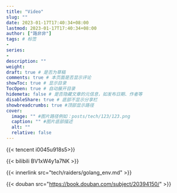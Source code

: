 ```yaml
---
title: "Video"
slug: ""
date: 2023-01-17T17:40:34+08:00
lastmod: 2023-01-17T17:40:34+08:00
author: ["路非非"]
tags: # 标签
-
series:
-
description: ""
weight:
draft: true # 是否为草稿
comments: true # 本页面是否显示评论
showToc: true # 显示目录
TocOpen: true # 自动展开目录
hidemeta: false # 是否隐藏文章的元信息，如发布日期、作者等
disableShare: true # 底部不显示分享栏
showbreadcrumbs: true #顶部显示路径
cover:
  image: "" #图片路径例如：posts/tech/123/123.png
  caption: "" #图片底部描述
  alt: ""
  relative: false
---
```


{{< tencent i0045u918s5>}}

{{< bilibili BV1xW4y1a7NK >}}

{{< innerlink src="tech/raiders/golang_env.md" >}}

{{< douban src="https://book.douban.com/subject/20394150/" >}}